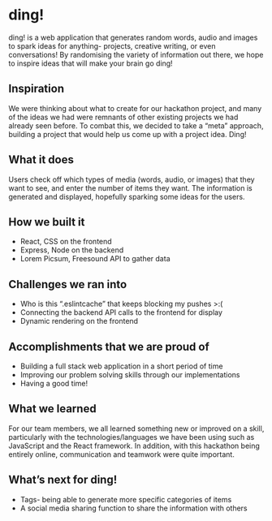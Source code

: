 # ding!

ding! is a web application that generates random words, audio and images to spark ideas for anything- projects, creative writing, or even conversations! By randomising the variety of information out there, we hope to inspire ideas that will make your brain go ding!

## Inspiration

We were thinking about what to create for our hackathon project, and many of the ideas we had were remnants of other existing projects we had already seen before. To combat this, we decided to take a “meta” approach, building a project that would help us come up with a project idea. Ding!

## What it does

Users check off which types of media (words, audio, or images) that they want to see, and enter the number of items they want. The information is generated and displayed, hopefully sparking some ideas for the users. 

## How we built it 
- React, CSS on the frontend
- Express, Node on the backend
- Lorem Picsum, Freesound API to gather data

## Challenges we ran into
- Who is this “.eslintcache” that keeps blocking my pushes >:(
- Connecting the backend API calls to the frontend for display
- Dynamic rendering on the frontend

## Accomplishments that we are proud of
- Building a full stack web application in a short period of time
- Improving our problem solving skills through our implementations
- Having a good time!

## What we learned

For our team members, we all learned something new or improved on a skill, particularly with the technologies/languages we have been using such as JavaScript and the React framework. In addition, with this hackathon being entirely online, communication and teamwork were quite important.

## What’s next for ding!
- Tags- being able to generate more specific categories of items
- A social media sharing function to share the information with others
